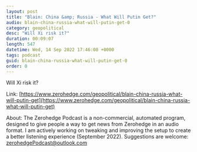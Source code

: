 ```yaml
---
layout: post
title: "Blain: China &amp; Russia - What Will Putin Get?"
audio: blain-china-russia-what-will-putin-get-0
category: geopolitical
desc: "Will Xi risk it?"
duration: 00:09:07
length: 547
datetime: Wed, 14 Sep 2022 17:46:00 +0000
tags: podcast
guid: blain-china-russia-what-will-putin-get-0
order: 0
---
```

Will Xi risk it?

Link: [https://www.zerohedge.com/geopolitical/blain-china-russia-what-will-putin-get](https://www.zerohedge.com/geopolitical/blain-china-russia-what-will-putin-get)

About: The Zerohedge Podcast is a non-commercial, automated program, designed to give people a way to get news from Zerohedge in an audio format.  I am actively working on tweaking and improving the setup to create a better listening experience (September 2022).  Suggestions are welcome: [zerohedgePodcast@outlook.com](mailto:zerohedgePodcast@outlook.com)